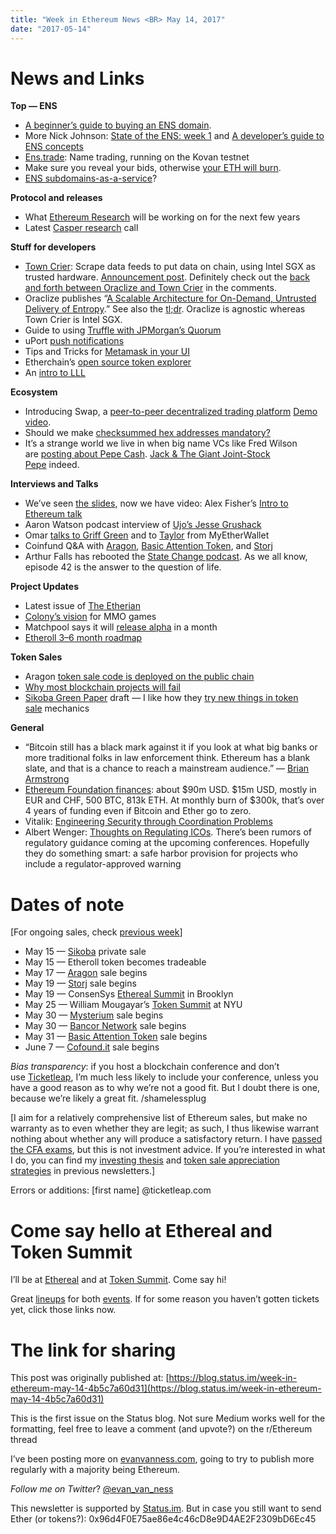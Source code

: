 ```yaml
---
title: "Week in Ethereum News <BR> May 14, 2017"
date: "2017-05-14"
---
```


# News and Links

**Top — ENS**

- [A beginner’s guide to buying an ENS domain](https://medium.com/@weka/a-beginners-guide-to-buying-an-ens-domain-3ccac2bdc770).
- More Nick Johnson: [State of the ENS: week 1](https://medium.com/the-ethereum-name-service/state-of-the-ens-week-1-c3e27b9af817) and [A developer’s guide to ENS concepts](https://medium.com/the-ethereum-name-service/a-developers-guide-to-ens-concepts-7004eea8a073)
- [Ens.trade](https://ens.trade/): Name trading, running on the Kovan testnet
- Make sure you reveal your bids, otherwise [your ETH will burn](https://etherscan.io/address/0x000000000000000000000000000000000000dead#internaltx).
- [ENS subdomains-as-a-service](https://www.reddit.com/r/ethereum/comments/6b3mzf/some_thoughts_on_ens_subdomainsasaservice/)?

**Protocol and releases**

- What [Ethereum Research](https://hackmd.io/s/HkLkj55yb) will be working on for the next few years
- Latest [Casper research](https://www.youtube.com/watch?v=HjpzUA7Sxg4) call

**Stuff for developers**

- [Town Crier](http://www.town-crier.org/): Scrape data feeds to put data on chain, using Intel SGX as trusted hardware. [Announcement post](http://hackingdistributed.com/2017/06/15/town-crier/). Definitely check out the [back and forth between Oraclize and Town Crier](https://www.reddit.com/r/ethereum/comments/6asxaq/town_crier_to_be_released_on_monday_scrape/) in the comments.
- Oraclize publishes “[A Scalable Architecture for On-Demand, Untrusted Delivery of Entropy](https://blog.oraclize.it/the-random-datasource-a-scalable-architecture-for-on-demand-untrusted-delivery-of-entropy-7dbae6536322).” See also the [tl;dr](https://www.reddit.com/r/ethereum/comments/6ba852/the_oraclize_provablyfair_random_datasource/dhlo8x8/). Oraclize is agnostic whereas Town Crier is Intel SGX.
- Guide to using [Truffle with JPMorgan’s Quorum](http://truffleframework.com/tutorials/building-dapps-for-quorum-private-enterprise-blockchains)
- uPort [push notifications](https://medium.com/uport/introducing-push-notifications-for-uport-a5c9ae3bd8d5)
- Tips and Tricks for [Metamask in your UI](https://medium.com/@asmiller1989/tips-and-tricks-for-adding-metamask-to-your-ui-32728b437194)
- Etherchain’s [open source token explorer](https://github.com/gobitfly/erc20-explorer)
- An [intro to LLL](https://media.consensys.net/an-introduction-to-lll-for-ethereum-smart-contract-development-e26e38ea6c23)

**Ecosystem**

- Introducing Swap, a [peer-to-peer decentralized trading platform](https://media.consensys.net/introducing-swap-a-protocol-for-decentralized-peer-to-peer-trading-on-the-ethereum-blockchain-d4058f3179cf) [Demo video](https://www.youtube.com/watch?v=uVSmuVeW3OY).
- Should we make [checksummed hex addresses mandatory?](https://www.reddit.com/r/ethereum/comments/6b9grz/should_we_make_a_move_toward_making_checksummed/)
- It’s a strange world we live in when big name VCs like Fred Wilson are [posting about Pepe Cash](http://avc.com/2017/05/rare-pepe/). [Jack & The Giant Joint-Stock Pepe](https://medium.com/startup-grind/jack-the-giant-joint-stock-pepe-the-history-future-of-the-corporation-f17d30aff411) indeed.

**Interviews and Talks**

- We’ve seen [the slides](https://www.reddit.com/r/ethereum/comments/5zxm7m/checkout_the_slide_deck_from_my_intro_to_ethereum/), now we have video: Alex Fisher’s [Intro to Ethereum talk](https://www.youtube.com/watch?v=7WyIms8YDVo)
- Aaron Watson podcast interview of [Ujo’s Jesse Grushack](https://www.reddit.com/r/ethereum/comments/6awosg/podcast_interview_on_ujo_music_consensys/)
- Omar [talks to Griff Green](https://www.youtube.com/watch?v=XGvp18lrQG0) and to [Taylor](https://www.youtube.com/watch?v=L3FMSgOLje4) from MyEtherWallet
- Coinfund Q&A with [Aragon](https://www.youtube.com/watch?v=U35jr3UOBXc), [Basic Attention Token](https://www.youtube.com/watch?v=nAAr-ErmaIU), and [Storj](https://www.youtube.com/watch?v=4yHCG5K9JWo)
- Arthur Falls has rebooted the [State Change podcast](https://media.consensys.net/the-revolution-will-be-podcasted-introducing-the-new-state-change-4229015b2780). As we all know, episode 42 is the answer to the question of life.

**Project Updates**

- Latest issue of [The Etherian](https://etherian.world/summary-may-8-14/)
- [Colony’s vision](https://blog.colony.io/visions-of-the-future-1a26a7231926) for MMO games
- Matchpool says it will [release alpha](https://medium.com/matchpool/building-a-worldwide-reputation-game-487a77745315) in a month
- [Etheroll 3–6 month roadmap](https://etheroll.wordpress.com/)

**Token Sales**

- Aragon [token sale code is deployed on the public chain](https://blog.aragon.one/aragon-token-sale-contracts-have-been-deployed-and-activated-3f0ab78590ec)
- [Why most blockchain projects will fail](https://youtu.be/OXD7UoEtyEY)
- [Sikoba Green Paper](https://docs.google.com/document/d/1LA89ZXpM24WqZSrRY7oqi1DQ9jVhdcQ4fYiIleWw0iI/edit?usp=sharing) draft — I like how they [try new things in token sale](http://www.sikoba.com/www/presale/index.html) mechanics

**General**

- “Bitcoin still has a black mark against it if you look at what big banks or more traditional folks in law enforcement think. Ethereum has a blank slate, and that is a chance to reach a mainstream audience.” — [Brian Armstrong](https://np.reddit.com/r/ethereum/comments/6a8szc/token_two_weeks_post_launch_now_easier_by_several/dhd622y/)
- [Ethereum Foundation finances](https://www.reddit.com/r/ethereum/comments/6b39sc/has_the_ethereum_foundation_released_any/dhk0eil/?context=3): about $90m USD. $15m USD, mostly in EUR and CHF, 500 BTC, 813k ETH. At monthly burn of $300k, that’s over 4 years of funding even if Bitcoin and Ether go to zero.
- Vitalik: [Engineering Security through Coordination Problems](http://vitalik.ca/general/2017/05/08/coordination_problems.html)
- Albert Wenger: [Thoughts on Regulating ICOs](http://continuations.com/post/160692129415/thoughts-on-regulating-icos). There’s been rumors of regulatory guidance coming at the upcoming conferences. Hopefully they do something smart: a safe harbor provision for projects who include a regulator-approved warning

# Dates of note

\[For ongoing sales, check [previous week](http://www.weekinethereum.com/post/160488748478/may-7-2017)\]

- May 15 — [Sikoba](http://www.sikoba.com/www/presale/index.html) private sale
- May 15 — Etheroll token becomes tradeable
- May 17 — [Aragon](https://aragon.one/) sale begins
- May 19 — [Storj](https://storj.io/tokensale) sale begins
- May 19 — ConsenSys [Ethereal Summit](https://etherealsummit.com/tickets) in Brooklyn
- May 25 — William Mougayar’s [Token Summit](http://tokensummit.com/) at NYU
- May 30 — [Mysterium](https://mysterium.network/) sale begins
- May 30 — [Bancor Network](https://www.bancor.network/) sale begins
- May 31 — [Basic Attention Token](https://basicattentiontoken.org/token/) sale begins
- June 7 — [Cofound.it](https://cofound.it/) sale begins

_Bias transparency_: if you host a blockchain conference and don’t use [Ticketleap](http://www.ticketleap.com/), I’m much less likely to include your conference, unless you have a good reason as to why we’re not a good fit. But I doubt there is one, because we’re likely a great fit. /shamelessplug

\[I aim for a relatively comprehensive list of Ethereum sales, but make no warranty as to even whether they are legit; as such, I thus likewise warrant nothing about whether any will produce a satisfactory return. I have [passed the CFA exams](http://www.evanvanness.com/post/144767932386/prepare-effectively-for-the-cfa-exam-how-to-skip), but this is not investment advice. If you’re interested in what I do, you can find my [investing thesis](http://www.weekinethereum.com/post/155180529233/august-28-2016) and [token sale appreciation strategies](http://www.weekinethereum.com/post/155180207393/september-4-2016) in previous newsletters.\]

Errors or additions: \[first name\] @ticketleap.com

# Come say hello at Ethereal and Token Summit

I’ll be at [Ethereal](https://www.etherealsummit.com/) and at [Token Summit](http://www.tokensummit.com/). Come say hi!

Great [lineups](https://etherealsummit.com/program/) for both [events](http://tokensummit.com/token-summit-program-new-york-may-25-2017/). If for some reason you haven’t gotten tickets yet, click those links now.

# The link for sharing

This post was originally published at: [https://blog.status.im/week-in-ethereum-may-14-4b5c7a60d31](https://blog.status.im/week-in-ethereum-may-14-4b5c7a60d31)

This is the first issue on the Status blog. Not sure Medium works well for the formatting, feel free to leave a comment (and upvote?) on the r/Ethereum thread

I’ve been posting more on [evanvanness.com](http://www.evanvanness.com/), going to try to publish more regularly with a majority being Ethereum.

_Follow me on Twitter_? [@evan\_van\_ness](https://twitter.com/evan_van_ness)

This newsletter is supported by [Status.im](https://status.im/). But in case you still want to send Ether (or tokens?): 0x96d4F0E75ae86e4c46cD8e9D4AE2F2309bD6Ec45
